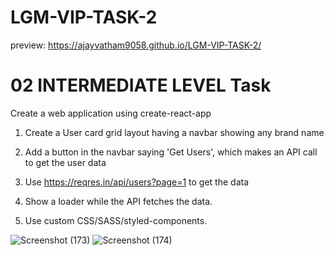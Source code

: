 # LGM-VIP-TASK-2

preview: https://ajayvatham9058.github.io/LGM-VIP-TASK-2/

# 02 INTERMEDIATE LEVEL Task

 Create a web application using create-react-app


1. Create a User card grid layout having a navbar showing any brand name 

2. Add a button in the navbar saying 'Get Users', which makes an API call to get the user data

3. Use https://reqres.in/api/users?page=1 to get the data 

4. Show a loader while the API fetches the data. 

5. Use custom CSS/SASS/styled-components. 


![Screenshot (173)](https://user-images.githubusercontent.com/75926757/142754900-e56a18ef-31e0-44ad-8ce5-752f84208d9e.png)
![Screenshot (174)](https://user-images.githubusercontent.com/75926757/142754908-d5265274-9b50-4d7d-b747-ce17fdff508e.png)


